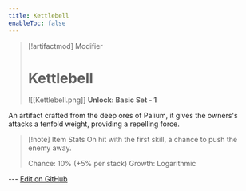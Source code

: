 ```yaml
---
title: Kettlebell
enableToc: false
---
```

> [!artifactmod] Modifier
>
> # Kettlebell
>
> ![[Kettlebell.png]]
> **Unlock: Basic Set - 1** 

An artifact crafted from the deep ores of Palium, it gives the owners's attacks a tenfold weight, providing a repelling force.

> [!note] Item Stats
> On hit with the first skill, a chance to push the enemy away.
> 
> Chance: 10% (+5% per stack)
> Growth: Logarithmic

--- [Edit on GitHub](https://github.com/Mondrethos/gatekeeperwiki/edit/main/content/Artifacts/Kettlebell.md)
